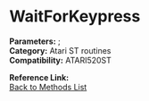 # WaitForKeypress

**Parameters:** ;  
**Category:** Atari ST routines  
**Compatibility:** ATARI520ST  

**Reference Link:**  
[Back to Methods List](../../SUMMARY.md)
